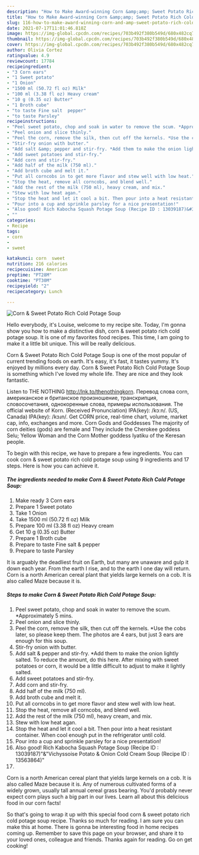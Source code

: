 ```yaml
---
description: "How to Make Award-winning Corn &amp;amp; Sweet Potato Rich Cold Potage Soup"
title: "How to Make Award-winning Corn &amp;amp; Sweet Potato Rich Cold Potage Soup"
slug: 116-how-to-make-award-winning-corn-and-amp-sweet-potato-rich-cold-potage-soup
date: 2021-07-17T11:01:46.818Z
image: https://img-global.cpcdn.com/recipes/703b492f380b549d/680x482cq70/corn-sweet-potato-rich-cold-potage-soup-recipe-main-photo.jpg
thumbnail: https://img-global.cpcdn.com/recipes/703b492f380b549d/680x482cq70/corn-sweet-potato-rich-cold-potage-soup-recipe-main-photo.jpg
cover: https://img-global.cpcdn.com/recipes/703b492f380b549d/680x482cq70/corn-sweet-potato-rich-cold-potage-soup-recipe-main-photo.jpg
author: Olivia Cortez
ratingvalue: 4.9
reviewcount: 17784
recipeingredient:
- "3 Corn ears"
- "1 Sweet potato"
- "1 Onion"
- "1500 ml (50.72 fl oz) Milk"
- "100 ml (3.38 fl oz) Heavy cream"
- "10 g (0.35 oz) Butter"
- "1 Broth cube"
- "to taste Fine salt  pepper"
- "to taste Parsley"
recipeinstructions:
- "Peel sweet potato, chop and soak in water to remove the scum. *Approximately 5 mins."
- "Peel onion and slice thinly."
- "Peel the corn, remove the silk, then cut off the kernels. *Use the cobs later, so please keep them. The photos are 4 ears, but just 3 ears are enough for this soup."
- "Stir-fry onion with butter."
- "Add salt &amp; pepper and stir-fry. *Add them to make the onion lightly salted. To reduce the amount, do this here. After mixing with sweet potatoes or corn, it would be a little difficult to adjust to make it lightly salted."
- "Add sweet potatoes and stir-fry."
- "Add corn and stir-fry."
- "Add half of the milk (750 ml)."
- "Add broth cube and melt it."
- "Put all corncobs in to get more flavor and stew well with low heat."
- "Stop the heat, remove all corncobs, and blend well."
- "Add the rest of the milk (750 ml), heavy cream, and mix."
- "Stew with low heat agan."
- "Stop the heat and let it cool a bit. Then pour into a heat resistant container. When cool enough put in the refrigerator until cold."
- "Pour into a cup and sprinkle parsley for a nice presentation!"
- "Also good! Rich Kabocha Squash Potage Soup (Recipe ID : 13039187)&#34;&amp;&#34;Vichyssoise Potato &amp; Onion Cold Cream Soup (Recipe ID : 13563864)&#34;"
- ""
categories:
- Recipe
tags:
- corn
- 
- sweet

katakunci: corn  sweet 
nutrition: 216 calories
recipecuisine: American
preptime: "PT28M"
cooktime: "PT30M"
recipeyield: "2"
recipecategory: Lunch

---
```



![Corn &amp; Sweet Potato Rich Cold Potage Soup](https://img-global.cpcdn.com/recipes/703b492f380b549d/680x482cq70/corn-sweet-potato-rich-cold-potage-soup-recipe-main-photo.jpg)

Hello everybody, it's Louise, welcome to my recipe site. Today, I'm gonna show you how to make a distinctive dish, corn &amp; sweet potato rich cold potage soup. It is one of my favorites food recipes. This time, I am going to make it a little bit unique. This will be really delicious.

Corn &amp; Sweet Potato Rich Cold Potage Soup is one of the most popular of current trending foods on earth. It's easy, it's fast, it tastes yummy. It's enjoyed by millions every day. Corn &amp; Sweet Potato Rich Cold Potage Soup is something which I've loved my whole life. They are nice and they look fantastic.

Listen to THE NOTHING http://lnk.to/thenothingkorn. Перевод слова corn, американское и британское произношение, транскрипция, словосочетания, однокоренные слова, примеры использования. The official website of Korn. (Received Pronunciation) IPA(key): /kɔːn/. (US, Canada) IPA(key): /kɔɹn/. Get CORN price, real-time chart, volume, market cap, info, exchanges and more. Corn Gods and Goddesses The majority of corn deities (gods) are female and They include the Cherokee goddess Selu; Yellow Woman and the Corn Mother goddess Iyatiku of the Keresan people.


To begin with this recipe, we have to prepare a few ingredients. You can cook corn &amp; sweet potato rich cold potage soup using 9 ingredients and 17 steps. Here is how you can achieve it.

<!--inarticleads1-->

##### The ingredients needed to make Corn &amp; Sweet Potato Rich Cold Potage Soup:

1. Make ready 3 Corn ears
1. Prepare 1 Sweet potato
1. Take 1 Onion
1. Take 1500 ml (50.72 fl oz) Milk
1. Prepare 100 ml (3.38 fl oz) Heavy cream
1. Get 10 g (0.35 oz) Butter
1. Prepare 1 Broth cube
1. Prepare to taste Fine salt &amp; pepper
1. Prepare to taste Parsley


It is arguably the deadliest fruit on Earth, but many are unaware and gulp it down each year. From the earth I rise, and to the earth I one day will return. Corn is a north American cereal plant that yields large kernels on a cob. It is also called Maze because it is. 

<!--inarticleads2-->

##### Steps to make Corn &amp; Sweet Potato Rich Cold Potage Soup:

1. Peel sweet potato, chop and soak in water to remove the scum. *Approximately 5 mins.
1. Peel onion and slice thinly.
1. Peel the corn, remove the silk, then cut off the kernels. *Use the cobs later, so please keep them. The photos are 4 ears, but just 3 ears are enough for this soup.
1. Stir-fry onion with butter.
1. Add salt &amp; pepper and stir-fry. *Add them to make the onion lightly salted. To reduce the amount, do this here. After mixing with sweet potatoes or corn, it would be a little difficult to adjust to make it lightly salted.
1. Add sweet potatoes and stir-fry.
1. Add corn and stir-fry.
1. Add half of the milk (750 ml).
1. Add broth cube and melt it.
1. Put all corncobs in to get more flavor and stew well with low heat.
1. Stop the heat, remove all corncobs, and blend well.
1. Add the rest of the milk (750 ml), heavy cream, and mix.
1. Stew with low heat agan.
1. Stop the heat and let it cool a bit. Then pour into a heat resistant container. When cool enough put in the refrigerator until cold.
1. Pour into a cup and sprinkle parsley for a nice presentation!
1. Also good! Rich Kabocha Squash Potage Soup (Recipe ID : 13039187)&#34;&amp;&#34;Vichyssoise Potato &amp; Onion Cold Cream Soup (Recipe ID : 13563864)&#34;
1. 


Corn is a north American cereal plant that yields large kernels on a cob. It is also called Maze because it is. Any of numerous cultivated forms of a widely grown, usually tall annual cereal grass bearing. You&#39;d probably never expect corn plays such a big part in our lives. Learn all about this delicious food in our corn facts! 

So that's going to wrap it up with this special food corn &amp; sweet potato rich cold potage soup recipe. Thanks so much for reading. I am sure you can make this at home. There is gonna be interesting food in home recipes coming up. Remember to save this page on your browser, and share it to your loved ones, colleague and friends. Thanks again for reading. Go on get cooking!
